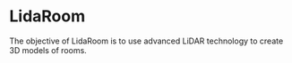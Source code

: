 # LidaRoom
The objective of LidaRoom is to use advanced LiDAR technology to create 3D models of rooms.
